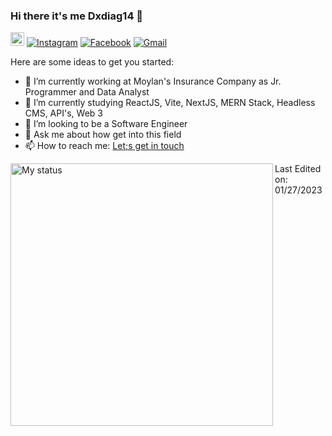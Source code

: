 ### Hi there it's me Dxdiag14 👋

[<img src="https://img.shields.io/github/followers/Dxdiag14?label=followers&style=social" height="22" title="Follow me" />](https://github.com/Dxdiag14) 
[![Instagram](https://img.shields.io/badge/-Instagram-c13584?style=flat&labelColor=c13584&logo=instagram&logoColor=white)](https://www.instagram.com/itshjmiranda/)
[![Facebook](https://img.shields.io/badge/-Twitter-4ba1f2?style=flat&labelColor=4ba1f2&logo=twitter&logoColor=white)](https://twitter.com/Dxxxdiag13)
[![Gmail](https://img.shields.io/badge/-Gmail-c14438?style=flat&logo=Gmail&logoColor=white)](mailto:hjmiranda02@gmail.com)

Here are some ideas to get you started:

- 🔭 I’m currently working at Moylan's Insurance Company as Jr. Programmer and Data Analyst
- 🌱 I’m currently studying ReactJS, Vite, NextJS, MERN Stack, Headless CMS, API's, Web 3
- 👯 I’m looking to be a Software Engineer
- 💬 Ask me about how get into this field
- 📫 How to reach me: <a href="https://www.facebook.com/HJ.mrnd.14/"> Let;s get in touch </a>

<img title="My status" align="left" heigth="320" width="420" src="https://github-readme-stats.vercel.app/api?username=Dxdiag14&hide=issues&count_private=true&icon_color=871486&title_color=000000&bg_color=ffffff&show_icons=true)"
/>

Last Edited on: 01/27/2023
